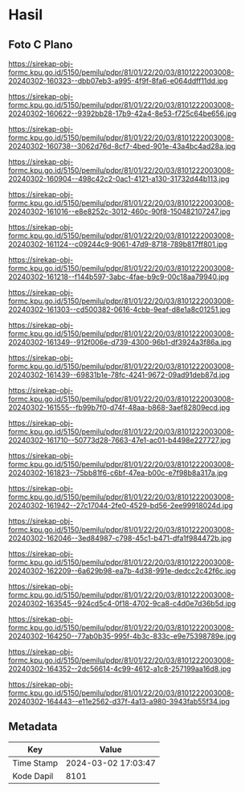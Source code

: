 # Hasil

## Foto C Plano

https://sirekap-obj-formc.kpu.go.id/5150/pemilu/pdpr/81/01/22/20/03/8101222003008-20240302-160323--dbb07eb3-a995-4f9f-8fa6-e064ddff11dd.jpg

https://sirekap-obj-formc.kpu.go.id/5150/pemilu/pdpr/81/01/22/20/03/8101222003008-20240302-160622--9392bb28-17b9-42a4-8e53-f725c64be656.jpg

https://sirekap-obj-formc.kpu.go.id/5150/pemilu/pdpr/81/01/22/20/03/8101222003008-20240302-160738--3062d76d-8cf7-4bed-901e-43a4bc4ad28a.jpg

https://sirekap-obj-formc.kpu.go.id/5150/pemilu/pdpr/81/01/22/20/03/8101222003008-20240302-160904--498c42c2-0ac1-4121-a130-31732d44b113.jpg

https://sirekap-obj-formc.kpu.go.id/5150/pemilu/pdpr/81/01/22/20/03/8101222003008-20240302-161016--e8e8252c-3012-460c-90f8-150482107247.jpg

https://sirekap-obj-formc.kpu.go.id/5150/pemilu/pdpr/81/01/22/20/03/8101222003008-20240302-161124--c09244c9-9061-47d9-8718-789b817ff801.jpg

https://sirekap-obj-formc.kpu.go.id/5150/pemilu/pdpr/81/01/22/20/03/8101222003008-20240302-161218--f144b597-3abc-4fae-b9c9-00c18aa79940.jpg

https://sirekap-obj-formc.kpu.go.id/5150/pemilu/pdpr/81/01/22/20/03/8101222003008-20240302-161303--cd500382-0616-4cbb-9eaf-d8e1a8c01251.jpg

https://sirekap-obj-formc.kpu.go.id/5150/pemilu/pdpr/81/01/22/20/03/8101222003008-20240302-161349--912f006e-d739-4300-96b1-df3924a3f86a.jpg

https://sirekap-obj-formc.kpu.go.id/5150/pemilu/pdpr/81/01/22/20/03/8101222003008-20240302-161439--69831b1e-78fc-4241-9672-09ad91deb87d.jpg

https://sirekap-obj-formc.kpu.go.id/5150/pemilu/pdpr/81/01/22/20/03/8101222003008-20240302-161555--fb99b7f0-d74f-48aa-b868-3aef82809ecd.jpg

https://sirekap-obj-formc.kpu.go.id/5150/pemilu/pdpr/81/01/22/20/03/8101222003008-20240302-161710--50773d28-7663-47e1-ac01-b4498e227727.jpg

https://sirekap-obj-formc.kpu.go.id/5150/pemilu/pdpr/81/01/22/20/03/8101222003008-20240302-161823--75bb81f6-c6bf-47ea-b00c-e7f98b8a317a.jpg

https://sirekap-obj-formc.kpu.go.id/5150/pemilu/pdpr/81/01/22/20/03/8101222003008-20240302-161942--27c17044-2fe0-4529-bd56-2ee99918024d.jpg

https://sirekap-obj-formc.kpu.go.id/5150/pemilu/pdpr/81/01/22/20/03/8101222003008-20240302-162046--3ed84987-c798-45c1-b471-dfa1f984472b.jpg

https://sirekap-obj-formc.kpu.go.id/5150/pemilu/pdpr/81/01/22/20/03/8101222003008-20240302-162209--6a629b98-ea7b-4d38-991e-dedcc2c42f6c.jpg

https://sirekap-obj-formc.kpu.go.id/5150/pemilu/pdpr/81/01/22/20/03/8101222003008-20240302-163545--924cd5c4-0f18-4702-9ca8-c4d0e7d36b5d.jpg

https://sirekap-obj-formc.kpu.go.id/5150/pemilu/pdpr/81/01/22/20/03/8101222003008-20240302-164250--77ab0b35-995f-4b3c-833c-e9e75398789e.jpg

https://sirekap-obj-formc.kpu.go.id/5150/pemilu/pdpr/81/01/22/20/03/8101222003008-20240302-164352--2dc56614-4c99-4612-a1c8-257199aa16d8.jpg

https://sirekap-obj-formc.kpu.go.id/5150/pemilu/pdpr/81/01/22/20/03/8101222003008-20240302-164443--e11e2562-d37f-4a13-a980-3943fab55f34.jpg


## Metadata

| Key        | Value               |
| ---------- | ------------------- |
| Time Stamp | 2024-03-02 17:03:47 |
| Kode Dapil | 8101                |



